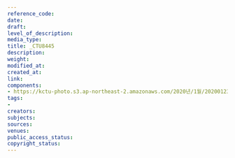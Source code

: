 ```yaml
---
reference_code: 
date: 
draft: 
level_of_description: 
media_type: 
title: _CTU8445
description: 
weight: 
modified_at: 
created_at: 
link: 
components:
- https://kctu-photo.s3.ap-northeast-2.amazonaws.com/2020년/1월/20200123_설+귀향+선전전+및+2020년+설+명절+노동진보사회단체+합동기자회견/_CTU8445.jpg
tags:
- 
creators: 
subjects: 
sources: 
venues: 
public_access_status: 
copyright_status: 
---
```

